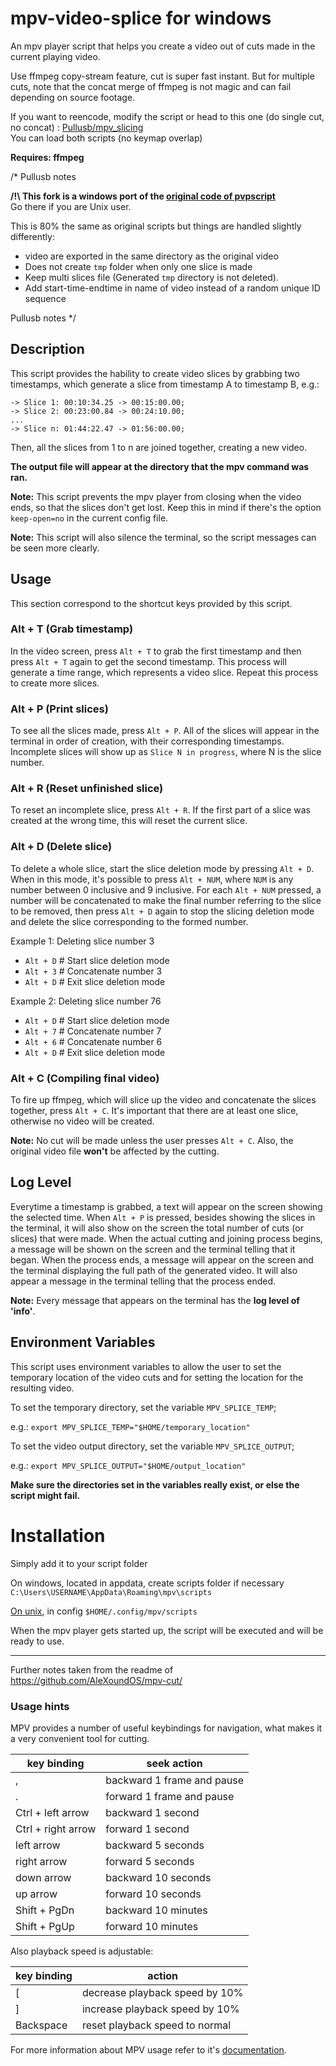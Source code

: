 # mpv-video-splice for windows
An mpv player script that helps you create a video out of cuts made in the current playing video.  

Use ffmpeg copy-stream feature, cut is super fast instant.
But for multiple cuts, note that the concat merge of ffmpeg is not magic and can fail depending on source footage.

If you want to reencode, modify the script or head to this one (do single cut, no concat) : [Pullusb/mpv_slicing](https://github.com/Pullusb/mpv_slicing)  
You can load both scripts (no keymap overlap)

**Requires: ffmpeg**


/* Pullusb notes

**/!\ This fork is a windows port of the [original code of pvpscript](https://github.com/pvpscript/mpv-video-splice)**  
Go there if you are Unix user. 

This is 80% the same as original scripts but things are handled slightly differently:

- video are exported in the same directory as the original video
- Does not create `tmp` folder when only one slice is made
- Keep multi slices file (Generated `tmp` directory is not deleted).
- Add start-time-endtime in name of video instead of a random unique ID sequence

Pullusb notes */

## Description
This script provides the hability to create video slices by grabbing two
timestamps, which generate a slice from timestamp A to timestamp B,
e.g.:
	
	-> Slice 1: 00:10:34.25 -> 00:15:00.00;
	-> Slice 2: 00:23:00.84 -> 00:24:10.00;
	...
	-> Slice n: 01:44:22.47 -> 01:56:00.00;
	

Then, all the slices from 1 to n are joined together, creating a new
video.

**The output file will appear at the directory that the mpv command was ran.**

**Note:** This script prevents the mpv player from closing when the video ends,
so that the slices don't get lost. Keep this in mind if there's the option
`keep-open=no` in the current config file.

**Note:** This script will also silence the terminal, so the script messages
can be seen more clearly.


## Usage
This section correspond to the shortcut keys provided by this script.

### Alt + T (Grab timestamp)
In the video screen, press `Alt + T` to grab the first timestamp and then
press `Alt + T` again to get the second timestamp. This process will generate
a time range, which represents a video slice. Repeat this process to create
more slices.

### Alt + P (Print slices)
To see all the slices made, press `Alt + P`. All of the slices will appear
in the terminal in order of creation, with their corresponding timestamps.
Incomplete slices will show up as `Slice N in progress`, where N is the
slice number.

### Alt + R (Reset unfinished slice)
To reset an incomplete slice, press `Alt + R`. If the first part of a slice
was created at the wrong time, this will reset the current slice.

### Alt + D (Delete slice)
To delete a whole slice, start the slice deletion mode by pressing `Alt + D`.
When in this mode, it's possible to press `Alt + NUM`, where `NUM` is any
number between 0 inclusive and 9 inclusive. For each `Alt + NUM` pressed, a
number will be concatenated to make the final number referring to the slice 
to be removed, then press `Alt + D` again to stop the slicing deletion mode
and delete the slice corresponding to the formed number.

Example 1: Deleting slice number 3
* `Alt + D`	# Start slice deletion mode
* `Alt + 3`	# Concatenate number 3
* `Alt + D`	# Exit slice deletion mode

Example 2: Deleting slice number 76
* `Alt + D`	# Start slice deletion mode
* `Alt + 7`	# Concatenate number 7
* `Alt + 6`	# Concatenate number 6
* `Alt + D`	# Exit slice deletion mode

### Alt + C (Compiling final video)
To fire up ffmpeg, which will slice up the video and concatenate the slices
together, press `Alt + C`. It's important that there are at least one
slice, otherwise no video will be created.

**Note:** No cut will be made unless the user presses `Alt + C`.
Also, the original video file **won't** be affected by the cutting.

## Log Level
Everytime a timestamp is grabbed, a text will appear on the screen showing
the selected time.
When `Alt + P` is pressed, besides showing the slices in the terminal, 
it will also show on the screen the total number of cuts (or slices)
that were made.
When the actual cutting and joining process begins, a message will be shown
on the screen and the terminal telling that it began. When the process ends,
a message will appear on the screen and the terminal displaying the full path
of the generated video. It will also appear a message in the terminal telling
that the process ended.

**Note:** Every message that appears on the terminal has the **log level of 'info'**.

## Environment Variables
This script uses environment variables to allow the user to
set the temporary location of the video cuts and for setting the location for
the resulting video.

To set the temporary directory, set the variable `MPV_SPLICE_TEMP`;

e.g.: `export MPV_SPLICE_TEMP="$HOME/temporary_location"`

To set the video output directory, set the variable `MPV_SPLICE_OUTPUT`;

e.g.: `export MPV_SPLICE_OUTPUT="$HOME/output_location"`

**Make sure the directories set in the variables really exist, or else the
script might fail.**


# Installation

Simply add it to your script folder

On windows, located in appdata, create scripts folder if necessary
`C:\Users\USERNAME\AppData\Roaming\mpv\scripts`

[On unix](https://github.com/pvpscript/mpv-video-splice), in config
`$HOME/.config/mpv/scripts`


When the mpv player gets started up, the script will be executed and will be ready to use.

---

Further notes taken from the readme of https://github.com/AleXoundOS/mpv-cut/

### Usage hints
MPV provides a number of useful keybindings for navigation, what makes it a
very convenient tool for cutting.

key binding        | seek action
------------------ | ------------
,                  | backward 1 frame and pause
.                  | forward 1 frame and pause
Ctrl + left arrow  | backward 1 second
Ctrl + right arrow | forward 1 second
left arrow         | backward 5 seconds
right arrow        | forward 5 seconds
down arrow         | backward 10 seconds
up arrow           | forward 10 seconds
Shift + PgDn       | backward 10 minutes
Shift + PgUp       | forward 10 minutes

Also playback speed is adjustable:

key binding        | action
------------------ | ------------
[                  | decrease playback speed by 10%
]                  | increase playback speed by 10%
Backspace          | reset playback speed to normal

For more information about MPV usage refer to it's
[documentation](https://mpv.io/manual/stable/).